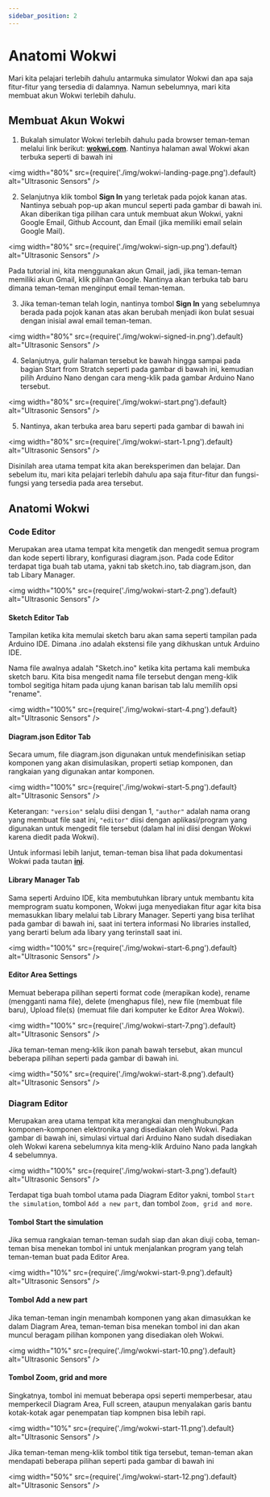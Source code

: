 ```yaml
---
sidebar_position: 2
---
```


# Anatomi Wokwi

Mari kita pelajari terlebih dahulu antarmuka simulator Wokwi dan apa saja fitur-fitur yang tersedia di dalamnya. Namun sebelumnya, mari kita membuat akun Wokwi terlebih dahulu.

## Membuat Akun Wokwi

1. Bukalah simulator Wokwi terlebih dahulu pada browser teman-teman melalui link berikut: <a target="_blank" rel="noopener noreferrer" href="https://wokwi.com">**wokwi.com**</a>. Nantinya halaman awal Wokwi akan terbuka seperti di bawah ini

<p align="center" width="100%">

<img
width="80%"
src={require('./img/wokwi-landing-page.png').default}
alt="Ultrasonic Sensors"
/>

</p>

2. Selanjutnya klik tombol **Sign In** yang terletak pada pojok kanan atas. Nantinya sebuah pop-up akan muncul seperti pada gambar di bawah ini. Akan diberikan tiga pilihan cara untuk membuat akun Wokwi, yakni Google Email, Github Account, dan Email (jika memiliki email selain Google Mail).

<p align="center" width="100%">

<img
width="80%"
src={require('./img/wokwi-sign-up.png').default}
alt="Ultrasonic Sensors"
/>

</p>

Pada tutorial ini, kita menggunakan akun Gmail, jadi, jika teman-teman memiliki akun Gmail, klik pilihan Google. Nantinya akan terbuka tab baru dimana teman-teman menginput email teman-teman.

3. Jika teman-teman telah login, nantinya tombol **Sign In** yang sebelumnya berada pada pojok kanan atas akan berubah menjadi ikon bulat sesuai dengan inisial awal email teman-teman.

<p align="center" width="100%">

<img
width="80%"
src={require('./img/wokwi-signed-in.png').default}
alt="Ultrasonic Sensors"
/>

</p>

4. Selanjutnya, gulir halaman tersebut ke bawah hingga sampai pada bagian Start from Stratch seperti pada gambar di bawah ini, kemudian pilih Arduino Nano dengan cara meng-klik pada gambar Arduino Nano tersebut.

<p align="center" width="100%">

<img
width="80%"
src={require('./img/wokwi-start.png').default}
alt="Ultrasonic Sensors"
/>

</p>

5. Nantinya, akan terbuka area baru seperti pada gambar di bawah ini

<p align="center" width="100%">

<img
width="80%"
src={require('./img/wokwi-start-1.png').default}
alt="Ultrasonic Sensors"
/>

</p>

Disinilah area utama tempat kita akan bereksperimen dan belajar. Dan sebelum itu, mari kita pelajari terlebih dahulu apa saja fitur-fitur dan fungsi-fungsi yang tersedia pada area tersebut.

## Anatomi Wokwi

### Code Editor

Merupakan area utama tempat kita mengetik dan mengedit semua program dan kode seperti library, konfigurasi diagram.json.
Pada code Editor terdapat tiga buah tab utama, yakni tab sketch.ino, tab diagram.json, dan tab Libary Manager.

<p align="center" width="100%">

<img
width="100%"
src={require('./img/wokwi-start-2.png').default}
alt="Ultrasonic Sensors"
/>

</p>

#### Sketch Editor Tab

Tampilan ketika kita memulai sketch baru akan sama seperti tampilan pada Arduino IDE. Dimana .ino adalah ekstensi file yang dikhuskan untuk Arduino IDE.

Nama file awalnya adalah "Sketch.ino" ketika kita pertama kali membuka sketch baru. Kita bisa mengedit nama file tersebut dengan meng-klik tombol segitiga hitam pada ujung kanan barisan tab lalu memilih opsi "rename".

<p align="center" width="100%">

<img
width="100%"
src={require('./img/wokwi-start-4.png').default}
alt="Ultrasonic Sensors"
/>

</p>

#### Diagram.json Editor Tab

Secara umum, file diagram.json digunakan untuk mendefinisikan setiap komponen yang akan disimulasikan, properti setiap komponen, dan rangkaian yang digunakan antar komponen.

<p align="center" width="100%">

<img
width="100%"
src={require('./img/wokwi-start-5.png').default}
alt="Ultrasonic Sensors"
/>

</p>

Keterangan:
`"version"` selalu diisi dengan 1, `"author"` adalah nama orang yang membuat file saat ini, `"editor"` diisi dengan aplikasi/program yang digunakan untuk mengedit file tersebut (dalam hal ini diisi dengan Wokwi karena diedit pada Wokwi).

Untuk informasi lebih lanjut, teman-teman bisa lihat pada dokumentasi Wokwi pada tautan <a target="_blank" rel="noopener noreferrer" href="https://docs.wokwi.com/diagram-format">**ini**</a>.

#### Library Manager Tab

Sama seperti Arduino IDE, kita membutuhkan library untuk membantu kita memprogram suatu komponen, Wokwi juga menyediakan fitur agar kita bisa memasukkan libary melalui tab Library Manager. Seperti yang bisa terlihat pada gambar di bawah ini, saat ini tertera informasi No libraries installed, yang berarti belum ada libary yang terinstall saat ini.

<p align="center" width="100%">

<img
width="100%"
src={require('./img/wokwi-start-6.png').default}
alt="Ultrasonic Sensors"
/>

</p>

#### Editor Area Settings

Memuat beberapa pilihan seperti format code (merapikan kode), rename (mengganti nama file), delete (menghapus file), new file (membuat file baru), Upload file(s) (memuat file dari komputer ke Editor Area Wokwi).

<p align="center" width="100%">

<img
width="100%"
src={require('./img/wokwi-start-7.png').default}
alt="Ultrasonic Sensors"
/>

</p>

Jika teman-teman meng-klik ikon panah bawah tersebut, akan muncul beberapa pilihan seperti pada gambar di bawah ini.

<p align="center" width="100%">

<img
width="50%"
src={require('./img/wokwi-start-8.png').default}
alt="Ultrasonic Sensors"
/>

</p>

### Diagram Editor

Merupakan area utama tempat kita merangkai dan menghubungkan komponen-komponen elektronika yang disediakan oleh Wokwi. Pada gambar di bawah ini, simulasi virtual dari Arduino Nano sudah disediakan oleh Wokwi karena sebelumnya kita meng-klik Arduino Nano pada langkah 4 sebelumnya.

<p align="center" width="100%">

<img
width="100%"
src={require('./img/wokwi-start-3.png').default}
alt="Ultrasonic Sensors"
/>

</p>

Terdapat tiga buah tombol utama pada Diagram Editor yakni, tombol `Start the simulation`, tombol `Add a new part`, dan tombol `Zoom, grid and more`.

#### Tombol **Start the simulation**

Jika semua rangkaian teman-teman sudah siap dan akan diuji coba, teman-teman bisa menekan tombol ini untuk menjalankan program yang telah teman-teman buat pada Editor Area.

<p align="center" width="100%">

<img
width="10%"
src={require('./img/wokwi-start-9.png').default}
alt="Ultrasonic Sensors"
/>

</p>

#### Tombol **Add a new part**

Jika teman-teman ingin menambah komponen yang akan dimasukkan ke dalam Diagram Area, teman-teman bisa menekan tombol ini dan akan muncul beragam pilihan komponen yang disediakan oleh Wokwi.

<p align="center" width="100%">

<img
width="10%"
src={require('./img/wokwi-start-10.png').default}
alt="Ultrasonic Sensors"
/>

</p>

#### Tombol **Zoom, grid and more**

Singkatnya, tombol ini memuat beberapa opsi seperti memperbesar, atau memperkecil Diagram Area, Full screen, ataupun menyalakan garis bantu kotak-kotak agar penempatan tiap kompnen bisa lebih rapi.

<p align="center" width="100%">

<img
width="10%"
src={require('./img/wokwi-start-11.png').default}
alt="Ultrasonic Sensors"
/>

</p>

Jika teman-teman meng-klik tombol titik tiga tersebut, teman-teman akan mendapati beberapa pilihan seperti pada gambar di bawah ini

<p align="center" width="100%">

<img
width="50%"
src={require('./img/wokwi-start-12.png').default}
alt="Ultrasonic Sensors"
/>

</p>

